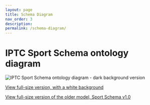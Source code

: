 ```yaml
---
layout: page
title: Schema Diagram
nav_order: 3
description: 
permalink: /schema-diagram/
---
```

# IPTC Sport Schema ontology diagram

![IPTC Sport Schema ontology diagram - dark background version](/diagrams/full-model-v1.1-dark.png)

[View full-size version, with a white background](/diagrams/full-model-v1.1-white.png)

[View full-size version of the older model, Sport Schema v1.0](/diagrams/full-model-v1.0-white.png)
